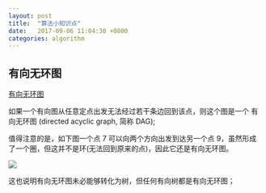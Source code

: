 ```yaml
---
layout: post
title:  "算法小知识点"
date:   2017-09-06 11:04:30 +0800
categories: algorithm
---
```


 
 

## 有向无环图
[有向无环图](https://zh.wikipedia.org/wiki/%E6%9C%89%E5%90%91%E6%97%A0%E7%8E%AF%E5%9B%BE)

如果一个有向图从任意定点出发无法经过若干条边回到该点，则这个图是一个 有向无环图 (directed acyclic graph, 简称 DAG);

值得注意的是，如下图一个点 7 可以向两个方向出发到达另一个点 9，虽然形成了一个圈，但这并不是环(无法回到原来的点)，因此它还是有向无环图。

![]( {{site.url}}/asset/algorithm-directed-acyclic-graph.png )

这也说明有向无环图未必能够转化为树，但任何有向树都是有向无环图；